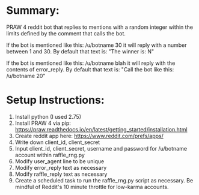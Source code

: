 Summary:
========
PRAW 4 reddit bot that replies to mentions with a random integer within the limits defined by the comment that calls the bot. 

If the bot is mentioned like this: /u/botname 30 it will reply with a number between 1 and 30.
By default that text is: "The winner is: N"
  
If the bot is mentioned like this: /u/botname blah it will reply with the contents of error_reply.
By default that text is: "Call the bot like this: /u/botname 20"

Setup Instructions:
========

1. Install python (I used 2.75)
1. Install PRAW 4 via pip: https://praw.readthedocs.io/en/latest/getting_started/installation.html
1. Create reddit app here: https://www.reddit.com/prefs/apps/
1. Write down client_id, client_secret
1. Input client_id, client_secret, username and password for /u/botname account within raffle_rng.py 
1. Modify user_agent line to be unique
1. Modify error_reply text as necessary
1. Modify raffle_reply text as necessary
1. Create a scheduled task to run the raffle_rng.py script as necessary. Be mindful of Reddit's 10 minute throttle for low-karma accounts.
